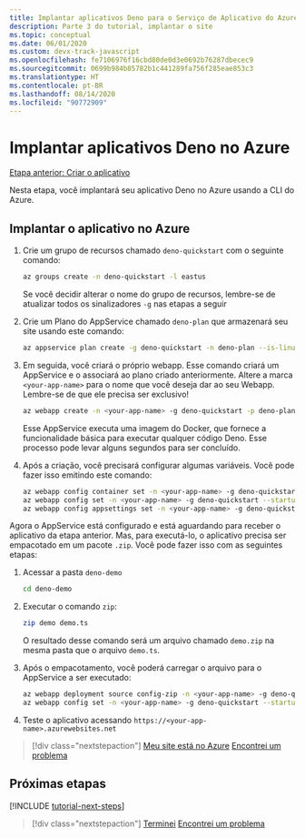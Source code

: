 ```yaml
---
title: Implantar aplicativos Deno para o Serviço de Aplicativo do Azure do Visual Studio Code
description: Parte 3 do tutorial, implantar o site
ms.topic: conceptual
ms.date: 06/01/2020
ms.custom: devx-track-javascript
ms.openlocfilehash: fe7106976f16cbd80de0d3e0692b76287dbecec9
ms.sourcegitcommit: 0699b984b85782b1c441289fa756f285eae853c3
ms.translationtype: HT
ms.contentlocale: pt-BR
ms.lasthandoff: 08/14/2020
ms.locfileid: "90772909"
---
```

# <a name="deploy-deno-apps-to-azure"></a>Implantar aplicativos Deno no Azure

[Etapa anterior: Criar o aplicativo](tutorial-visual-studio-code-azure-app-service-deno-02.md)

Nesta etapa, você implantará seu aplicativo Deno no Azure usando a CLI do Azure.

## <a name="deploy-the-app-to-azure"></a>Implantar o aplicativo no Azure

1. Crie um grupo de recursos chamado `deno-quickstart` com o seguinte comando:

    ```bash
    az groups create -n deno-quickstart -l eastus
    ```

    Se você decidir alterar o nome do grupo de recursos, lembre-se de atualizar todos os sinalizadores `-g` nas etapas a seguir

1. Crie um Plano do AppService chamado `deno-plan` que armazenará seu site usando este comando:

    ```bash
    az appservice plan create -g deno-quickstart -n deno-plan --is-linux
    ```

1. Em seguida, você criará o próprio webapp. Esse comando criará um AppService e o associará ao plano criado anteriormente. Altere a marca `<your-app-name>` para o nome que você deseja dar ao seu Webapp. Lembre-se de que ele precisa ser exclusivo!

    ```bash
    az webapp create -n <your-app-name> -g deno-quickstart -p deno-plan -i anthonychu/azure-webapps-deno:1.0.2
    ```

    Esse AppService executa uma imagem do Docker, que fornece a funcionalidade básica para executar qualquer código Deno. Esse processo pode levar alguns segundos para ser concluído.

1. Após a criação, você precisará configurar algumas variáveis. Você pode fazer isso emitindo este comando:

    ```bash
    az webapp config container set -n <your-app-name> -g deno-quickstart -i anthonychu/azure-webapps-deno:1.0.2 -r 'https://index.docker.io' -u '' -p  '' -t true && \
    az webapp config set -n <your-app-name> -g deno-quickstart --startup-file '' && \
    az webapp config appsettings set -n <your-app-name> -g deno-quickstart --settings WEBSITE_RUN_FROM_PACKAGE=1 WEBSITES_ENABLE_APP_SERVICE_STORAGE=true
    ```

Agora o AppService está configurado e está aguardando para receber o aplicativo da etapa anterior. Mas, para executá-lo, o aplicativo precisa ser empacotado em um pacote `.zip`. Você pode fazer isso com as seguintes etapas:

1. Acessar a pasta `deno-demo`

    ```bash
    cd deno-demo
    ```

1. Executar o comando `zip`:

    ```bash
    zip demo demo.ts
    ```

    O resultado desse comando será um arquivo chamado `demo.zip` na mesma pasta que o arquivo `demo.ts`.

1. Após o empacotamento, você poderá carregar o arquivo para o AppService a ser executado:

    ```bash
    az webapp deployment source config-zip -n <your-app-name> -g deno-quickstart --src ./demo.zip && \
    az webapp config set -n <your-app-name> -g deno-quickstart --startup-file 'deno run --allow-net demo.ts'
    ```

1. Teste o aplicativo acessando `https://<your-app-name>.azurewebsites.net`

> [!div class="nextstepaction"]
> [Meu site está no Azure](tutorial-visual-studio-code-azure-app-service-deno-04.md) [Encontrei um problema](https://www.research.net/r/PWZWZ52?tutorial=deno-deployment-azureappservice&step=deploy-app)

## <a name="next-steps"></a>Próximas etapas

[!INCLUDE [tutorial-next-steps](includes/tutorial-next-steps.md)]

> [!div class="nextstepaction"]
> [Terminei](node-howto-deploy-web-app.md) [Encontrei um problema](https://www.research.net/r/PWZWZ52?tutorial=deno-deployment-azureappservice&step=clean-up-resources)
